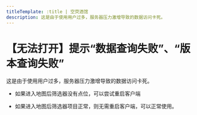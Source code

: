 ```yaml
---
titleTemplate: :title | 空荧酒馆
description: 这是由于使用用户过多，服务器压力激增导致的数据访问卡死。
---
```


[文：【无法打开】提示“数据查询失败”、“版本查询失败”]: # 'https://support.qq.com/products/321980/faqs/97055'

# 【无法打开】提示“数据查询失败”、“版本查询失败”

这是由于使用用户过多，服务器压力激增导致的数据访问卡死。

- 如果进入地图后筛选器没有点位，可以尝试重启客户端

- 如果进入地图后筛选器项目正常，则无需重启客户端，可以正常使用。
